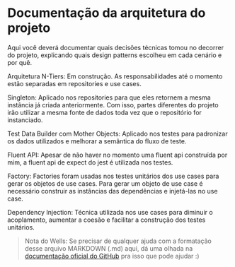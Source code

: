 [gitmd]: https://docs.github.com/en/get-started/writing-on-github/getting-started-with-writing-and-formatting-on-github/basic-writing-and-formatting-syntax

# Documentação da arquitetura do projeto

Aqui você deverá documentar quais decisões técnicas tomou no decorrer do projeto, explicando quais design patterns escolheu em cada cenário e por quê.

Arquitetura N-Tiers: Em construção. As responsabilidades até o momento estão separadas em repositories e use cases.

Singleton: Aplicado nos repositories para que eles retornem a mesma instância já criada anteriormente. Com isso, partes diferentes do projeto irão utilizar a mesma fonte de dados toda vez que o repositório for instanciado.

Test Data Builder com Mother Objects: Aplicado nos testes para padronizar os dados utilizados e melhorar a semântica do fluxo de teste.

Fluent API: Apesar de não haver no momento uma fluent api construída por mim, a fluent api de expect do jest é utilizada nos testes.

Factory: Factories foram usadas nos testes unitários dos use cases para gerar os objetos de use cases. Para gerar um objeto de use case é necessário construir as instâncias das dependências e injetá-las no use case.

Dependency Injection: Técnica utilizada nos use cases para diminuir o acoplamento, aumentar a coesão e facilitar a construção dos testes unitários.

> Nota do Wells: Se precisar de qualquer ajuda com a formatação desse arquivo MARKDOWN (.md) aqui, dá uma olhada na [documentação oficial do GitHub][gitmd] pra isso que pode ajudar :)
